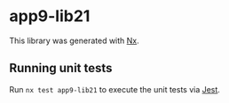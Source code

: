 # app9-lib21

This library was generated with [Nx](https://nx.dev).

## Running unit tests

Run `nx test app9-lib21` to execute the unit tests via [Jest](https://jestjs.io).
